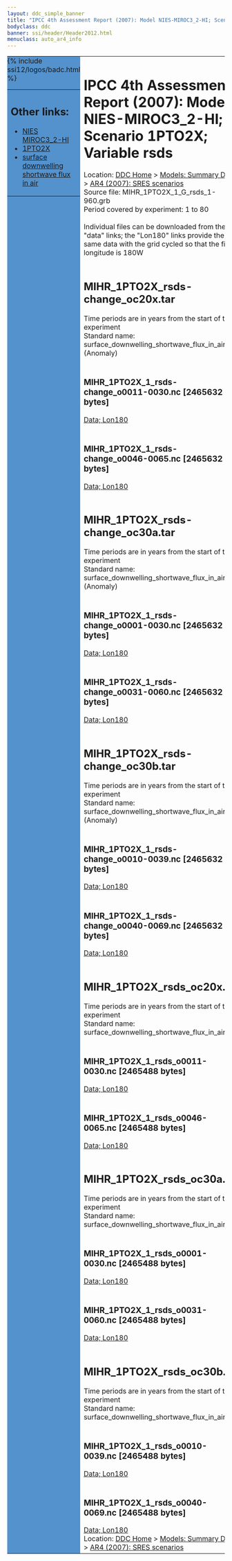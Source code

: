 ```yaml
---
layout: ddc_simple_banner
title: "IPCC 4th Assessment Report (2007): Model NIES-MIROC3_2-HI; Scenario 1PTO2X; Variable rsds"
bodyclass: ddc
banner: ssi/header/Header2012.html
menuclass: auto_ar4_info
---
```



<table width="100%" border="0" cellspacing="0" cellpadding="0" style="border-collapse: collapse;">
<tr style="margin:0;padding:0;border:0;">
<td style="margin:0;padding:0;border:0;height:1pt;width:150pt;background:#5492CD;" valign="top" >

<div id="lh-col2" class="auto_ar4_info">
<table class="menumain" bgcolor="#5492CD" cellspacing="0" width="100%" border="0">
<tr><td>
<h2> Other links:</h2>
<ul>
<li><a href="/auto/ar4/model-NIES-MIROC3_2-HI.html">NIES<br/>MIROC3_2-HI</a></li>
<li><a href="/auto/ar4/scenario-1PTO2X.html">1PTO2X</a></li>
<li><a href="/auto/ar4/var-surface_downwelling_shortwave_flux_in_air.html">surface downwelling<br/> shortwave flux in air</a></li>
</ul>
</td></tr>
{% include ssi12/logos/badc.html %}
</table>
</div>
</td>
<td><h1>IPCC 4th Assessment Report (2007): Model NIES-MIROC3_2-HI; Scenario 1PTO2X; Variable rsds</h1>

<!-- Breadcrumb1 -->
<div id="breadcrumb1" align="left">
Location: <a href="/index.html">DDC Home</a> > <a href="/sim/gcm_clim/">Models: Summary Data</a>
> <a href="/sim/gcm_clim/SRES_AR4/index.html">AR4 (2007): SRES scenarios</a>
</div>
<!-- End of Breadcrumb1 -->Source file: MIHR_1PTO2X_1_G_rsds_1-960.grb
<br/>
Period covered by experiment: 1 to 80<br/>
<br/>Individual files can be downloaded from the "data" links; the "Lon180" links provide the same data
         with the grid cycled so that the first longitude is 180W<br/>
<br/><h2>MIHR_1PTO2X_rsds-change_oc20x.tar</h2>
Time periods are in years from the start of the experiment<br/>
Standard name: surface_downwelling_shortwave_flux_in_air (Anomaly)<br>
<br/><h3>MIHR_1PTO2X_1_rsds-change_o0011-0030.nc [2465632 bytes]</h3>
<a href="/cgi-bin/downl/ar4_nc/rsds/MIHR_1PTO2X_1_rsds-change_o0011-0030.nc">Data; </a><a href="/cgi-bin/downl/ar4_nc/rsds/MIHR_1PTO2X_1_rsds-change_o0011-0030.cyto180.nc"> Lon180</a><br/>
<br/><h3>MIHR_1PTO2X_1_rsds-change_o0046-0065.nc [2465632 bytes]</h3>
<a href="/cgi-bin/downl/ar4_nc/rsds/MIHR_1PTO2X_1_rsds-change_o0046-0065.nc">Data; </a><a href="/cgi-bin/downl/ar4_nc/rsds/MIHR_1PTO2X_1_rsds-change_o0046-0065.cyto180.nc"> Lon180</a><br/>
<br/><h2>MIHR_1PTO2X_rsds-change_oc30a.tar</h2>
Time periods are in years from the start of the experiment<br/>
Standard name: surface_downwelling_shortwave_flux_in_air (Anomaly)<br>
<br/><h3>MIHR_1PTO2X_1_rsds-change_o0001-0030.nc [2465632 bytes]</h3>
<a href="/cgi-bin/downl/ar4_nc/rsds/MIHR_1PTO2X_1_rsds-change_o0001-0030.nc">Data; </a><a href="/cgi-bin/downl/ar4_nc/rsds/MIHR_1PTO2X_1_rsds-change_o0001-0030.cyto180.nc"> Lon180</a><br/>
<br/><h3>MIHR_1PTO2X_1_rsds-change_o0031-0060.nc [2465632 bytes]</h3>
<a href="/cgi-bin/downl/ar4_nc/rsds/MIHR_1PTO2X_1_rsds-change_o0031-0060.nc">Data; </a><a href="/cgi-bin/downl/ar4_nc/rsds/MIHR_1PTO2X_1_rsds-change_o0031-0060.cyto180.nc"> Lon180</a><br/>
<br/><h2>MIHR_1PTO2X_rsds-change_oc30b.tar</h2>
Time periods are in years from the start of the experiment<br/>
Standard name: surface_downwelling_shortwave_flux_in_air (Anomaly)<br>
<br/><h3>MIHR_1PTO2X_1_rsds-change_o0010-0039.nc [2465632 bytes]</h3>
<a href="/cgi-bin/downl/ar4_nc/rsds/MIHR_1PTO2X_1_rsds-change_o0010-0039.nc">Data; </a><a href="/cgi-bin/downl/ar4_nc/rsds/MIHR_1PTO2X_1_rsds-change_o0010-0039.cyto180.nc"> Lon180</a><br/>
<br/><h3>MIHR_1PTO2X_1_rsds-change_o0040-0069.nc [2465632 bytes]</h3>
<a href="/cgi-bin/downl/ar4_nc/rsds/MIHR_1PTO2X_1_rsds-change_o0040-0069.nc">Data; </a><a href="/cgi-bin/downl/ar4_nc/rsds/MIHR_1PTO2X_1_rsds-change_o0040-0069.cyto180.nc"> Lon180</a><br/>
<br/><h2>MIHR_1PTO2X_rsds_oc20x.tar</h2>
Time periods are in years from the start of the experiment<br/>
Standard name: surface_downwelling_shortwave_flux_in_air<br>
<br/><h3>MIHR_1PTO2X_1_rsds_o0011-0030.nc [2465488 bytes]</h3>
<a href="/cgi-bin/downl/ar4_nc/rsds/MIHR_1PTO2X_1_rsds_o0011-0030.nc">Data; </a><a href="/cgi-bin/downl/ar4_nc/rsds/MIHR_1PTO2X_1_rsds_o0011-0030.cyto180.nc"> Lon180</a><br/>
<br/><h3>MIHR_1PTO2X_1_rsds_o0046-0065.nc [2465488 bytes]</h3>
<a href="/cgi-bin/downl/ar4_nc/rsds/MIHR_1PTO2X_1_rsds_o0046-0065.nc">Data; </a><a href="/cgi-bin/downl/ar4_nc/rsds/MIHR_1PTO2X_1_rsds_o0046-0065.cyto180.nc"> Lon180</a><br/>
<br/><h2>MIHR_1PTO2X_rsds_oc30a.tar</h2>
Time periods are in years from the start of the experiment<br/>
Standard name: surface_downwelling_shortwave_flux_in_air<br>
<br/><h3>MIHR_1PTO2X_1_rsds_o0001-0030.nc [2465488 bytes]</h3>
<a href="/cgi-bin/downl/ar4_nc/rsds/MIHR_1PTO2X_1_rsds_o0001-0030.nc">Data; </a><a href="/cgi-bin/downl/ar4_nc/rsds/MIHR_1PTO2X_1_rsds_o0001-0030.cyto180.nc"> Lon180</a><br/>
<br/><h3>MIHR_1PTO2X_1_rsds_o0031-0060.nc [2465488 bytes]</h3>
<a href="/cgi-bin/downl/ar4_nc/rsds/MIHR_1PTO2X_1_rsds_o0031-0060.nc">Data; </a><a href="/cgi-bin/downl/ar4_nc/rsds/MIHR_1PTO2X_1_rsds_o0031-0060.cyto180.nc"> Lon180</a><br/>
<br/><h2>MIHR_1PTO2X_rsds_oc30b.tar</h2>
Time periods are in years from the start of the experiment<br/>
Standard name: surface_downwelling_shortwave_flux_in_air<br>
<br/><h3>MIHR_1PTO2X_1_rsds_o0010-0039.nc [2465488 bytes]</h3>
<a href="/cgi-bin/downl/ar4_nc/rsds/MIHR_1PTO2X_1_rsds_o0010-0039.nc">Data; </a><a href="/cgi-bin/downl/ar4_nc/rsds/MIHR_1PTO2X_1_rsds_o0010-0039.cyto180.nc"> Lon180</a><br/>
<br/><h3>MIHR_1PTO2X_1_rsds_o0040-0069.nc [2465488 bytes]</h3>
<a href="/cgi-bin/downl/ar4_nc/rsds/MIHR_1PTO2X_1_rsds_o0040-0069.nc">Data; </a><a href="/cgi-bin/downl/ar4_nc/rsds/MIHR_1PTO2X_1_rsds_o0040-0069.cyto180.nc"> Lon180</a><br/>
<!-- Breadcrumb2 -->
<div id="breadcrumb2" align="left">
Location: <a href="/index.html">DDC Home</a> > <a href="/sim/gcm_clim/">Models: Summary Data</a>
> <a href="/sim/gcm_clim/SRES_AR4/index.html">AR4 (2007): SRES scenarios</a>
</div>
<!-- End of Breadcrumb2 --></td></tr></table>
